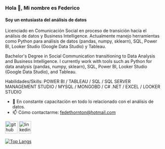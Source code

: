 ### Hola 👋, Mi nombre es Federico
#### Soy un entusiasta del análisis de datos
Licenciado en Comunicación Social en proceso de transición hacia el análisis de datos y Business Intelligence. Actualmente manejo herramientas como Python para análisis de datos (pandas, numpy, sklearn), SQL, Power BI, Looker Studio (Google Data Studio) y Tableau. 

Bachelor's Degree in Social Communication transitioning to Data Analysis and Business Intelligence. I currently work with tools such as Python for data analysis (pandas, numpy, sklearn), SQL, Power BI, Looker Studio (Google Data Studio), and Tableau.

Habilidades/Skills: POWER BI / TABLEAU / SQL / SQL SERVER MANAGEMENT STUDIO / MYSQL / MONGOBD / C# .NET / EXCEL / LOOKER STUDIO

- 🌱 En constante capacitación en todo lo relacionado con el análisis de datos. 
- 📫 Cómo contactarme: fedethornton@hotmail.com 


[<img src='https://cdn.jsdelivr.net/npm/simple-icons@3.0.1/icons/github.svg' alt='github' height='40'>](https://github.com/FedericoThornton)  [<img src='https://cdn.jsdelivr.net/npm/simple-icons@3.0.1/icons/linkedin.svg' alt='linkedin' height='40'>](https://www.linkedin.com/in/federico-thornton-3134a016//)  

[![Top Langs](https://github-readme-stats.vercel.app/api/top-langs/?username=FedericoThornton)](https://github.com/anuraghazra/github-readme-stats)




